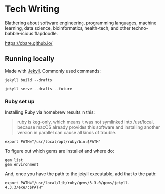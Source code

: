 # Tech Writing

Blathering about software engineering, programming languages, machine learning, data science, bioinformatics, health-tech, and other techno-babble-icious flapdoodle.

https://cbare.github.io/


## Running locally

Made with [Jekyll](https://jekyllrb.com/docs/usage/). Commonly used commands:

```
jekyll build --drafts

jekyll serve --drafts --future
```

### Ruby set up

Installing Ruby via homebrew results in this:

> ruby is keg-only, which means it was not symlinked into /usr/local,
> because macOS already provides this software and installing another version in
> parallel can cause all kinds of trouble.

```
export PATH="/usr/local/opt/ruby/bin:$PATH"
```

To figure out which gems are installed and where do:
```
gem list
gem environment
```

And, once you have the path to the jekyll executable, add that to the path:
```
export PATH="/usr/local/lib/ruby/gems/3.3.0/gems/jekyll-4.3.3/exe/:$PATH"
```
